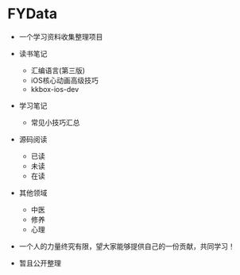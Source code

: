 # FYData
* 一个学习资料收集整理项目
* 读书笔记
	* 汇编语言(第三版)
	* iOS核心动画高级技巧
	* kkbox-ios-dev
* 学习笔记
	* 常见小技巧汇总
* 源码阅读
	* 已读
	* 未读
	* 在读
* 其他领域
	* 中医
	* 修养
	* 心理
* 一个人的力量终究有限，望大家能够提供自己的一份贡献，共同学习！

* 暂且公开整理